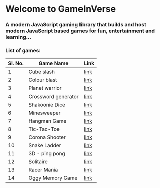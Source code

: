 # Welcome to GameInVerse
### A modern JavaScript gaming library that builds and host modern JavaScript based games for fun, entertainment and learning...


### List of games:

| Sl. No. | Game Name | Link |
|---------|-----------|------|
| 1 | Cube slash | [link]() |
| 2 | Colour blast | [link]() |
| 3 | Planet warrior | [link]() |
| 4 | Crossword generator | [link]() |
| 5 | Shakoonie Dice | [link]() |
| 6 | Minesweeper | [link]() |
| 7 | Hangman Game | [link]() |
| 8 | Tic-Tac-Toe | [link]() |
| 9 | Corona Shooter | [link]() |
| 10 | Snake Ladder | [link](https://snakesladder.netlify.app/) |
| 11 | 3D - ping pong | [link]() |
| 12 | Solitaire | [link]() |
| 13 | Racer Mania | [link]() |
| 14 | Oggy Memory Game | [link]() |
